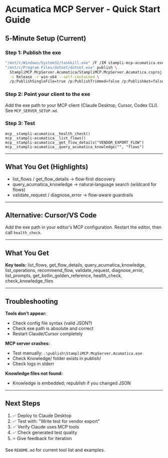 # Acumatica MCP Server - Quick Start Guide

## 5‑Minute Setup (Current)

### Step 1: Publish the exe
```bash
"/mnt/c/Windows/System32/taskkill.exe" /F /IM stampli-mcp-acumatica.exe || true
"/mnt/c/Program Files/dotnet/dotnet.exe" publish \
  StampliMCP.McpServer.Acumatica/StampliMCP.McpServer.Acumatica.csproj \
  -c Release -r win-x64 --self-contained \
  /p:PublishSingleFile=true /p:PublishTrimmed=false /p:PublishAot=false --nologo
```

### Step 2: Point your client to the exe
Add the exe path to your MCP client (Claude Desktop, Cursor, Codex CLI). See `MCP_SERVER_SETUP.md`.

### Step 3: Test
```
mcp__stampli-acumatica__health_check()
mcp__stampli-acumatica__list_flows()
mcp__stampli-acumatica__get_flow_details("VENDOR_EXPORT_FLOW")
mcp__stampli-acumatica__query_acumatica_knowledge("", "flows")
```

---

## What You Get (Highlights)
- list_flows / get_flow_details → flow‑first discovery
- query_acumatica_knowledge → natural‑language search (wildcard for flows)
- validate_request / diagnose_error → flow‑aware guardrails

---

## Alternative: Cursor/VS Code
Add the exe path in your editor’s MCP configuration. Restart the editor, then call `health_check`.

---

## What You Get

**Key tools:** list_flows, get_flow_details, query_acumatica_knowledge, list_operations, recommend_flow, validate_request, diagnose_error, list_prompts, get_kotlin_golden_reference, health_check, check_knowledge_files

---

## Troubleshooting

**Tools don’t appear:**
- Check config file syntax (valid JSON?)
- Check exe path is absolute and correct
- Restart Claude/Cursor completely

**MCP server crashes:**
- Test manually: `.\publish\StampliMCP.McpServer.Acumatica.exe`
- Check Knowledge/ folder exists in publish/
- Check logs in stderr

**Knowledge files not found:**
- Knowledge is embedded; republish if you changed JSON

---

## Next Steps

1. ✅ Deploy to Claude Desktop
2. ✅ Test with: "Write test for vendor export"
3. ✅ Verify Claude uses MCP tools
4. ✅ Check generated test quality
5. ⭐ Give feedback for iteration

See `README.md` for current tool list and examples.

